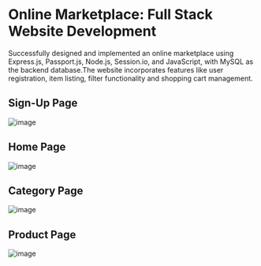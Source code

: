 # Online Marketplace: Full Stack Website Development

Successfully designed and implemented an online marketplace using Express.js, Passport.js,
Node.js, Session.io, and JavaScript, with MySQL as the backend database.The website
incorporates features like user registration, item listing, filter functionality and shopping cart
management.

## Sign-Up Page
![image](https://github.com/kshitij171/3R-Products/assets/88544175/6083959a-fcf6-435f-8aec-9c3420c25d7a)

## Home Page
![image](https://github.com/kshitij171/3R-Products/assets/88544175/f85beac9-7394-4f70-86b5-d1aa025306b0)

## Category Page
![image](https://github.com/kshitij171/3R-Products/assets/88544175/c05ad2e4-95b7-4d2f-94d5-93aff58f094a)

## Product Page
![image](https://github.com/kshitij171/3R-Products/assets/88544175/d6170acb-89c6-46f6-87fc-2c1240a03e20)

